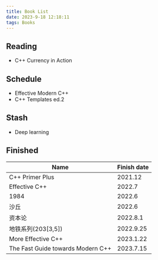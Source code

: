 ```yaml
---
title: Book List
date: 2023-9-18 12:18:11
tags: Books
---
```

## Reading

- C++ Currency in Action

## Schedule

- Effective Modern C++
- C++ Templates ed.2

## Stash

- Deep learning

## Finished

| Name                   | Finish date |
| -                      | -           |
| C++ Primer Plus        | 2021.12     |
| Effective C++          | 2022.7      |
| 1984                   | 2022.6      |
| 沙丘                   | 2022.6      |
| 资本论                 | 2022.8.1    |
| 地铁系列(203[3,5])     | 2022.9.25   |
| More Effective C++     | 2023.1.22   |
| The Fast Guide towards Modern C++|2023.7.15|

